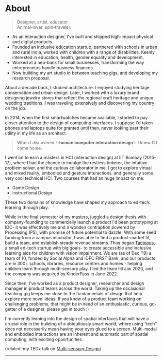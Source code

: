# About

> Designer, artist, educator. \
> Animal-lover, solo-traveler.&#x20;



* As an interaction designer, I've built and shipped high-impact physical and digital products.
* Founded an inclusive education startup, partnered with schools in urban and rural India, worked with children with a range of disabilities. Keenly interested in education, health, gender equality and development.
* Worked at a neo-bank for small businesses, transforming the way entrepreneurs handle business finances.
* Now building my art studio in between teaching gigs, and developing my research proposal.

About a decade back, I studied architecture. I enjoyed studying heritage conservation and urban design. Later, I worked with a luxury brand designing jewelry stores that reflect the regional craft heritage and unique wedding traditions. I was traveling extensively and discovering my country on the job.&#x20;

In 2014, when the first smartwatches became available, I started to pay closer attention to the design of computing interfaces. I suppose I'd taken phones and laptops quite for granted until then, never looking past their utility in my life as an architect.&#x20;

> When I discovered ✨**human computer interaction design**✨ I knew I'd come home.

I went on to earn a masters in HCI (interaction design) at IIT Bombay (2015-17), where I had the chance to indulge the restless tinkerer, the intuitive problem solver, and the curious collaborator in me. I got to explore virtual and mixed reality, embodied and gesture interactions, and generally some very cool technical HCI. Two courses that had an huge impact on me:&#x20;

* &#x20;Game Design
* &#x20;Instructional Design

These two domains of knowledge have shaped my approach to ed-tech: learning through play.&#x20;

While in the final semester of my masters, juggled a design thesis with company-founding to commercially launch a product I'd been prototyping at IDC- it was effectively me and a wooden contraption powered by Processing (P5), with promise of future potential to dazzle. With some seed funding from a campus incubator, I was able to find a product-market fit, build a team, and establish steady revenue streams. Thus began [Tactopus](https://tactopus.com/), a small ed-tech startup with big goals- to create accessible and inclusive learning aids for children with vision impairment. We are (as of Dec '19) a team of 10, funded by Social Alpha and IDFC FIRST Bank, and our products are in 300+ schools, libraries, resource centres and homes - helping children learn through multi-sensory play. I led the team till Jan 2020, and the company was acquired by KinderPass in June 2022.

Since then, I've worked as a product designer, researcher and design manager in product teams across the world. Taking up the occasional teaching gig keeps me close to the fundamentals of design that help explore more novel ideas. If you know of a product team working on challenging problems, that might be in need of an enthusiastic, curious, go-getter of a designer, please get in touch :)

I'm currently leaning into the design of spatial interfaces that will have a crucial role in the building of a ubiquitously smart world, where using “tech” does not necessarily mean having your eyes glued to a screen. Multi-modal and embodied interactions are an inherent and automatic part of spatial computing, with exciting opportunities.

(related: my TEDx talk on [Multi-sensory Design](https://youtu.be/KFrPqLMZq1Y))

***

